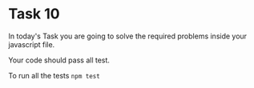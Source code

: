 # Task 10

In today's Task you are going to solve the required problems inside your javascript file.

Your code should pass all test.


To run all the tests `npm test`